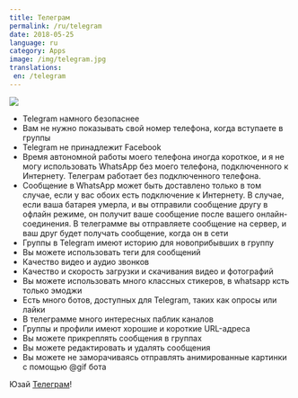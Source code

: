 ```yaml
---
title: Телеграм
permalink: /ru/telegram
date: 2018-05-25
language: ru
category: Apps
image: /img/telegram.jpg
translations:
 en: /telegram
---
```


![](/img/telegram.jpg)

- Telegram намного безопаснее
- Вам не нужно показывать свой номер телефона, когда вступаете в группы
- Telegram не принадлежит Facebook
- Время автономной работы моего телефона иногда короткое, и я не могу использовать WhatsApp без моего телефона, подключенного к Интернету. Телеграм работает без подключенного телефона.
- Сообщение в WhatsApp может быть доставлено только в том случае, если у вас обоих есть подключение к Интернету. В случае, если ваша батарея умерла, и вы отправили сообщение другу в офлайн режиме, он получит ваше сообщение после вашего онлайн-соединения. В телеграмме вы отправляете сообщение на сервер, и ваш друг будет получать сообщение, когда он в сети
- Группы в Telegram имеют историю для новоприбывших в группу
- Вы можете использовать теги для сообщений
- Качество видео и аудио звонков
- Качество и скорость загрузки и скачивания видео и фотографий
- Вы можете использовать много классных стикеров, в whatsapp ксть только эмоджи
- Есть много ботов, доступных для Telegram, таких как опросы или лайки
- В телеграмме много интересных паблик каналов
- Группы и профили имеют хорошие и короткие URL-адреса
- Вы можете прикреплять сообщения в группах
- Вы можете редактировать и удалять сообщения
- Вы можете не заморачиваясь отправлять анимированные картинки с помощью @gif бота

Юзай [Телеграм](https://telegram.org/)!
